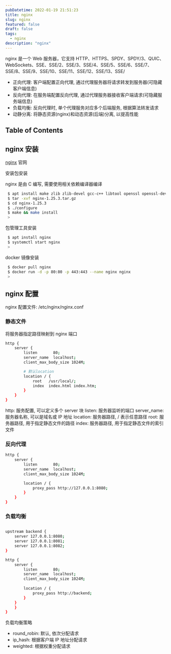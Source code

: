 ```yaml
---
pubDatetime: 2022-01-19 21:51:23
title: nginx
slug: nginx
featured: false
draft: false
tags:
  - nginx
description: "nginx"
---
```


nginx 是一个 Web 服务器，它支持 HTTP、HTTPS、SPDY、SPDY/3、QUIC、WebSockets、SSE、SSE/2、SSE/3、SSE/4、SSE/5、SSE/6、SSE/7、SSE/8、SSE/9、SSE/10、SSE/11、SSE/12、SSE/13、SSE/

- 正向代理: 客户端配置正向代理, 通过代理服务器将请求转发到服务器(可隐藏客户端信息)
- 反向代理: 在服务端配置反向代理, 通过代理服务器接收客户端请求(可隐藏服务端信息)
- 负载均衡: 反向代理时, 单个代理服务对应多个后端服务, 根据算法转发请求
- 动静分离: 将静态资源(nginx)和动态资源(后端)分离, 以提高性能

## Table of Contents

## nginx 安装

[nginx](http://nginx.org/) 官网

安装包安装

nginx 是由 C 编写, 需要使用相关依赖编译器编译

```bash
 $ apt install make zlib zlib-devel gcc-c++ libtool openssl openssl-devel -y
 $ tar -xvf nginx-1.25.3.tar.gz
 $ cd nginx-1.25.3
 $ ./configure
 $ make && make install
 >
```

包管理工具安装

```bash
 $ apt install nginx
 $ systemctl start nginx
 >
```

docker 镜像安装

```bash
 $ docker pull nginx
 $ docker run -d -p 80:80 -p 443:443 --name nginx nginx
 >
```

## nginx 配置

nginx 配置文件: /etc/nginx/nginx.conf

### 静态文件

将服务器指定路径映射到 nginx 端口

```bash
http {
    server {
        listen       80;
        server_name  localhost;
        client_max_body_size 1024M;

        # 默认location
        location / {
            root   /usr/local/;
            index  index.html index.htm;
        }
    }
}
```

http: 服务配置, 可以定义多个 server 块
listen: 服务器监听的端口
server_name: 服务器名称, 可以是域名或 IP 地址
location: 服务器路径, / 表示任意路径
root: 服务器路径, 用于指定静态文件的路径
index: 服务器路径, 用于指定静态文件的索引文件

### 反向代理

```bash
http {
    server {
        listen       80;
        server_name  localhost;
        client_max_body_size 1024M;

        location / {
            proxy_pass http://127.0.0.1:8080;
        }
    }
}
```

### 负载均衡

```bash

upstream backend {
    server 127.0.0.1:8080;
    server 127.0.0.1:8081;
    server 127.0.0.1:8082;
}

http {
    server {
        listen       80;
        server_name  localhost;
        client_max_body_size 1024M;
        
        location / {
            proxy_pass http://backend;
        }
    }
    }
}
```

负载均衡策略

- round_robin: 默认, 依次分配请求
- ip_hash: 根据客户端 IP 地址分配请求
- weighted: 根据权重分配请求
